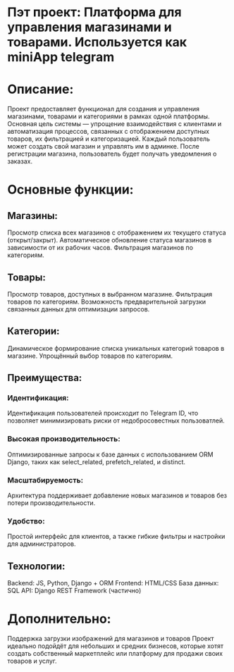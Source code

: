 # Пэт проект: Платформа для управления магазинами и товарами. Используется как miniApp telegram

# Описание:
Проект предоставляет функционал для создания и управления магазинами, товарами и категориями в рамках одной платформы. Основная цель системы — упрощение взаимодействия с клиентами и автоматизация процессов, связанных с отображением доступных товаров, их фильтрацией и категоризацией.
Каждый пользователь может создать свой магазин и управлять им в админке. После регистрации магазина, пользователь будет получать уведомления о заказах.

# Основные функции:
## Магазины:

Просмотр списка всех магазинов с отображением их текущего статуса (открыт/закрыт).
Автоматическое обновление статуса магазинов в зависимости от их рабочих часов. Фильтрация магазинов по категориям.
## Товары:

Просмотр товаров, доступных в выбранном магазине.
Фильтрация товаров по категориям.
Возможность предварительной загрузки связанных данных для оптимизации запросов.
## Категории:

Динамическое формирование списка уникальных категорий товаров в магазине.
Упрощённый выбор товаров по категориям.

## Преимущества:
### Идентификация:

Идентификация пользователей происходит по Telegram ID, что позволяет минимизировать риски от недобросовестных пользоватлей. 
### Высокая производительность:
Оптимизированные запросы к базе данных с использованием ORM Django, таких как select_related, prefetch_related, и distinct.

### Масштабируемость:
Архитектура поддерживает добавление новых магазинов и товаров без потери производительности.

### Удобство:
Простой интерфейс для клиентов, а также гибкие фильтры и настройки для администраторов.

## Технологии:
Backend: JS, Python, Django + ORM
Frontend: HTML/CSS
База данных: SQL
API: Django REST Framework (частично)
# Дополнительно:
Поддержка загрузки изображений для магазинов и товаров
Проект идеально подойдёт для небольших и средних бизнесов, которые хотят создать собственный маркетплейс или платформу для продажи своих товаров и услуг.
